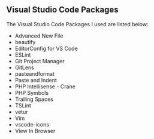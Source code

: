 ## Visual Studio Code Packages

The Visual Studio Code Packages I used are listed below:

- Advanced New File
- beautify
- EditorConfig for VS Code
- ESLint
- Git Project Manager
- GitLens
- pasteandformat
- Paste and Indent
- PHP Intellisense - Crane
- PHP Symbols
- Trailing Spaces
- TSLint
- vetur
- Vim
- vscode-icons
- View In Browser
